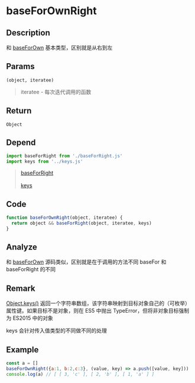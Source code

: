 # baseForOwnRight 

## Description 
和 [baseForOwn](./baseForOwn.md) 基本类型，区别就是从右到左

## Params
`(object, iteratee)`
> iteratee - 每次迭代调用的函数
>

## Return
`Object`
## Depend
```js
import baseForRight from './baseForRight.js'
import keys from '../keys.js'
```
> [baseForRight](./baseForRight.md)
> <br/>
> <br/>
> [keys](../export/keys.md)
>

## Code
```js
function baseForOwnRight(object, iteratee) {
  return object && baseForRight(object, iteratee, keys)
}
```
## Analyze
和 [baseForOwn](./baseForOwn.md) 源码类似，区别就是在于调用的方法不同 baseFor 和 baseForRight 的不同
## Remark
[Object.keys()](https://developer.mozilla.org/zh-CN/docs/Web/JavaScript/Reference/Global_Objects/Object/keys) 返回一个字符串数组，该字符串映射到目标对象自己的（可枚举）属性键。如果目标不是对象，则在 ES5 中抛出 TypeError，但将非对象目标强制为 ES2015 中的对象

keys 会针对传入值类型的不同做不同的处理
## Example
```js
const a = []
baseForOwnRight({a:1, b:2,c:3}, (value, key) => a.push([value, key]))
console.log(a) // [ [ 3, 'c' ], [ 2, 'b' ], [ 1, 'a' ] ]
```
